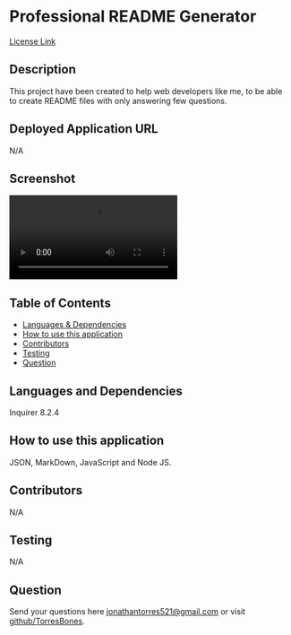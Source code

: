 # Professional README Generator
  [License Link](https://opensource.org/licenses/MIT)
  ## Description
  This project have been created to help web developers like me, to be able to create README files with only answering few questions.
  ## Deployed Application URL
  N/A
  ## Screenshot
  ![alt.text](readmegenerator\Demo\DemoREADMEGenerator.webm)
  ## Table of Contents
  * [Languages & Dependencies](#LanguagesAndDependencies)
  * [How to use this application](#HowToUseThisApplication)
  * [Contributors](#Contributors)
  * [Testing](#Testing)
  * [Question](#Questions)
  ## Languages and Dependencies
  Inquirer 8.2.4
  ## How to use this application
  JSON, MarkDown, JavaScript and Node JS.
  ## Contributors
  N/A
  ## Testing
  N/A
  ## Question
  Send your questions here jonathantorres521@gmail.com or visit [github/TorresBones](https://github.com/TorresBones).

